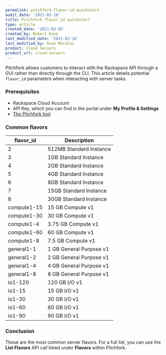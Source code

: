 ```yaml
---
permalink: pitchfork-flavor-id-quickstart
audit_date: '2021-03-10'
title: Pitchfork flavor_id quickstart
type: article
created_date: '2021-03-02'
created_by: Robert Kane
last_modified_date: '2021-03-10'
last_modified_by: Rose Morales
product: Cloud Servers
product_url: cloud-servers
---
```


Pitchfork allows customers to interact with the Rackspace API through a GUI rather than directly through the
CLI. This article details potential `flavor_id` parameters when interacting with server tasks.

### Prerequisites

   - Rackspace Cloud Account
   - API Key, which you can find in the portal under **My Profile & Settings**
   - [The Pitchfork tool](https://pitchfork.rax.io) 

### Common flavors

| flavor_id | Description |
| ----------- | ----------- |
| 2 | 512MB Standard Instance |
| 3 | 1GB Standard Instance |
| 4 | 2GB Standard Instance |
| 5 | 4GB Standard Instance |
| 6 | 8GB Standard Instance |
| 7 | 15GB Standard Instance |
| 8 | 30GB Standard Instance |
| compute1-15 | 15 GB Compute v1 |
| compute1-30 | 30 GB Compute v1 |
| compute1-4 | 3.75 GB Compute v1 |
| compute1-60 | 60 GB Compute v1 |
| compute1-8 | 7.5 GB Compute v1 |
| general1-1 | 1 GB General Purpose v1 |
| general1-2 | 2 GB General Purpose v1 |
| general1-4 | 4 GB General Purpose v1 |
| general1-8 | 8 GB General Purpose v1 |
| io1-120 | 120 GB I/O v1 |
| io1-15 | 15 GB I/O v1 |
| io1-30 | 30 GB I/O v1 |
| io1-60 | 60 GB I/O v1 |
| io1-90 | 90 GB I/O v1 |

### Conclusion

These are the most common server flavors. For a full list, you can use the **List Flavors** API call
listed under **Flavors** within Pitchfork.
